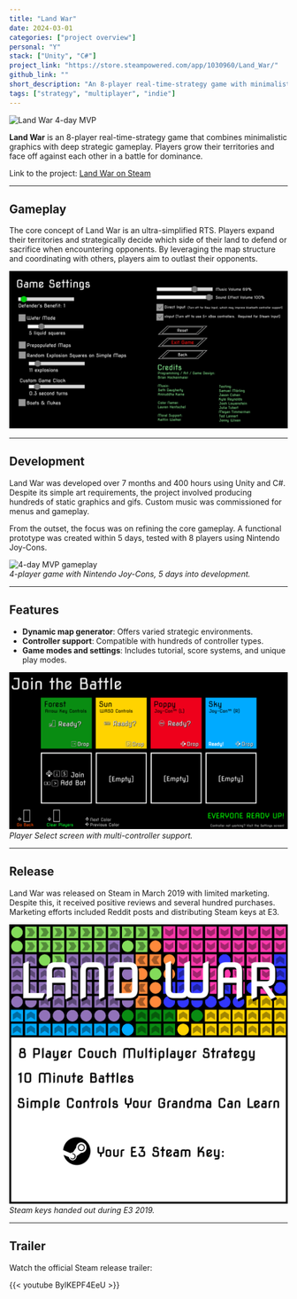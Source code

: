 ```yaml
---
title: "Land War"
date: 2024-03-01
categories: ["project overview"]
personal: "Y"
stack: ["Unity", "C#"]
project_link: "https://store.steampowered.com/app/1030960/Land_War/"
github_link: ""
short_description: "An 8-player real-time-strategy game with minimalistic art and deep strategic gameplay."
tags: ["strategy", "multiplayer", "indie"]
---
```


![Land War 4-day MVP](/images/land_war_mvp.gif)

**Land War** is an 8-player real-time-strategy game that combines minimalistic graphics with deep strategic gameplay. Players grow their territories and face off against each other in a battle for dominance.

Link to the project: [Land War on Steam](https://store.steampowered.com/app/1030960/Land_War/)

---

## Gameplay  

The core concept of Land War is an ultra-simplified RTS. Players expand their territories and strategically decide which side of their land to defend or sacrifice when encountering opponents. By leveraging the map structure and coordinating with others, players aim to outlast their opponents.

![Settings menu](/images/land_war_settings.png)  

---

## Development  

Land War was developed over 7 months and 400 hours using Unity and C#. Despite its simple art requirements, the project involved producing hundreds of static graphics and gifs. Custom music was commissioned for menus and gameplay.  

From the outset, the focus was on refining the core gameplay. A functional prototype was created within 5 days, tested with 8 players using Nintendo Joy-Cons.  

![4-day MVP gameplay](/images/land_war_mvp.gif)  
*4-player game with Nintendo Joy-Cons, 5 days into development.*

---

## Features  

- **Dynamic map generator**: Offers varied strategic environments.  
- **Controller support**: Compatible with hundreds of controller types.  
- **Game modes and settings**: Includes tutorial, score systems, and unique play modes.  

![Player select screen](/images/land_war_player_select.png)  
*Player Select screen with multi-controller support.*

---

## Release  

Land War was released on Steam in March 2019 with limited marketing. Despite this, it received positive reviews and several hundred purchases. Marketing efforts included Reddit posts and distributing Steam keys at E3.  

![E3 marketing material](/images/land_war_e3.png)  
*Steam keys handed out during E3 2019.*

---

## Trailer  

Watch the official Steam release trailer:  

{{< youtube BylKEPF4EeU >}}
